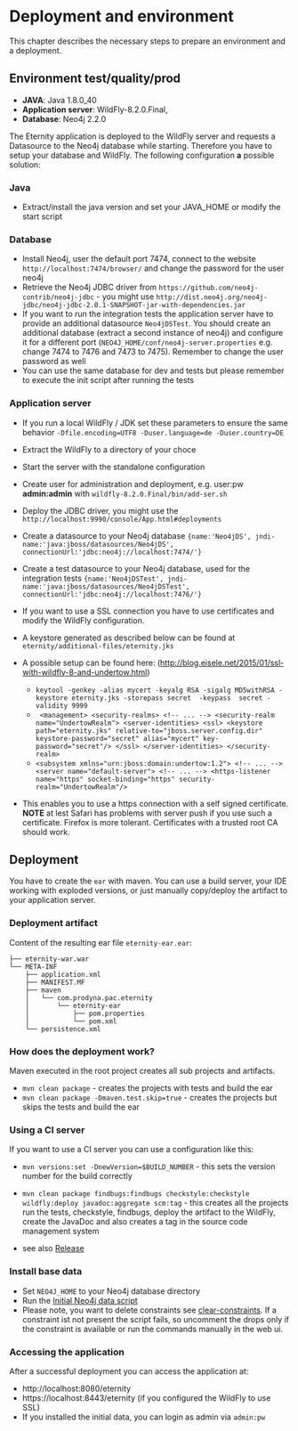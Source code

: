 # Deployment and environment

This chapter describes the necessary steps to prepare an environment and a deployment.


## Environment test/quality/prod

* **JAVA**: Java 1.8.0_40
* **Application server**:	WildFly-8.2.0.Final, 
* **Database**:	Neo4j 2.2.0

The Eternity application is deployed to the WildFly server and requests a Datasource to the Neo4j database while 
starting. Therefore you have to setup your database and WildFly. The following configuration **a** possible solution:

### Java

* Extract/install the java version and set your JAVA_HOME or modify the start script

### Database

* Install Neo4j, user the default port 7474, connect to the website `http://localhost:7474/browser/` and change the
password for the user neo4j
* Retrieve the Neo4j JDBC driver from `https://github.com/neo4j-contrib/neo4j-jdbc` - you might use 
`http://dist.neo4j.org/neo4j-jdbc/neo4j-jdbc-2.0.1-SNAPSHOT-jar-with-dependencies.jar`
* If you want to run the integration tests the application server have to provide an additional datasource 
`Neo4jDSTest`. You should create an additional database (extract a second instance of neo4j) and configure it for a 
different port (`NEO4J_HOME/conf/neo4j-server.properties` e.g. change 7474 to 7476 and 7473 to 7475). Remember to 
change the user password as well
* You can use the same database for dev and tests but please remember to execute the init script after running the tests

### Application server

* If you run a local WildFly / JDK set these parameters to ensure the same behavior
 `-Dfile.encoding=UTF8 -Duser.language=de -Duser.country=DE`
* Extract the WildFly to a directory of your choce
* Start the server with the standalone configuration
* Create user for administration and deployment, e.g. user:pw **admin:admin** with `wildfly-8.2.0.Final/bin/add-ser.sh`
* Deploy the JDBC driver, you might use the `http://localhost:9990/console/App.html#deployments`
* Create a datasource to your Neo4j database 
`{name:'Neo4jDS', jndi-name:'java:jboss/datasources/Neo4jDS', connectionUrl:'jdbc:neo4j://localhost:7474/'}`
* Create a test datasource to your Neo4j database, used for the integration tests 
`{name:'Neo4jDSTest', jndi-name:'java:jboss/datasources/Neo4jDSTest', connectionUrl:'jdbc:neo4j://localhost:7476/'}`

* If you want to use a SSL connection you have to use certificates and modify the WildFly configuration.
* A keystore generated as described below can be found at `eternity/additional-files/eternity.jks` 
* A possible setup can be found here: (http://blog.eisele.net/2015/01/ssl-with-wildfly-8-and-undertow.html)
    * `keytool -genkey -alias mycert -keyalg RSA -sigalg MD5withRSA -keystore eternity.jks -storepass secret  -keypass 
    secret -validity 9999`
    * ` <management>
               <security-realms>
               <!-- ... -->
                  <security-realm name="UndertowRealm">
                       <server-identities>
                           <ssl>
                               <keystore path="eternity.jks" relative-to="jboss.server.config.dir" 
                               keystore-password="secret" alias="mycert" key-password="secret"/>
                           </ssl>
                       </server-identities>
                   </security-realm>`
    * `<subsystem xmlns="urn:jboss:domain:undertow:1.2">
           <!-- ... -->
           <server name="default-server">
                <!-- ... -->
                <https-listener name="https" socket-binding="https" security-realm="UndertowRealm"/>`
* This enables you to use a https connection with a self signed certificate. **NOTE** at lest Safari has problems 
with server push if you use such a certificate. Firefox is more tolerant. Certificates with a trusted root CA should 
work.

## Deployment

You have to create the `ear` with maven. You can use a build server, your IDE working with exploded versions, or just
manually copy/deploy the artifact to your application server.

### Deployment artifact

Content of the resulting ear file `eternity-ear.ear`:

    ├── eternity-war.war
    └── META-INF
        ├── application.xml
        ├── MANIFEST.MF
        ├── maven
        │   └── com.prodyna.pac.eternity
        │       └── eternity-ear
        │           ├── pom.properties
        │           └── pom.xml
        └── persistence.xml
        
### How does the deployment work?

Maven executed in the root project creates all sub projects and artifacts.
 
* `mvn clean package` - creates the projects with tests and build the ear
* `mvn clean package -Dmaven.test.skip=true` - creates the projects but skips the tests and build the ear
 
### Using a CI server

If you want to use a CI server you can use a configuration like this:

* `mvn versions:set -DnewVersion=$BUILD_NUMBER` - this sets the version number for the build correctly
* `mvn clean package findbugs:findbugs checkstyle:checkstyle wildfly:deploy javadoc:aggregate scm:tag` - this creates all
the projects run the tests, checkstyle, findbugs, deploy the artifact to the WildFly, create the JavaDoc and also 
creates a tag in the source code management system

* see also [Release](./release.md)  

### Install base data

* Set `NEO4J_HOME` to your Neo4j database directory
* Run the [Initial Neo4j data script](../database/init-database.sh)  
* Please note, you want to delete constraints see [clear-constraints](../database/clear-constraints.sh). If a constraint
  ist not present the script fails, so uncomment the drops only if the constraint is available or run the commands
  manually in the web ui.

### Accessing the application

After a successful deployment you can access the application at:  

* http://localhost:8080/eternity
* https://localhost:8443/eternity (if you configured the WildFly to use SSL)
* If you installed the initial data, you can login as admin via `admin:pw`
